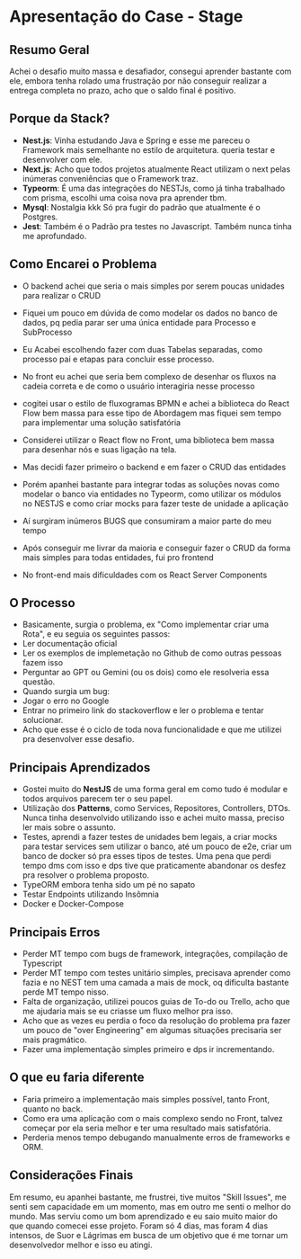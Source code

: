 # Apresentação do Case - Stage

## Resumo Geral

Achei o desafio muito massa e desafiador, consegui aprender bastante com ele,  embora tenha rolado uma frustração por não conseguir realizar a entrega completa no prazo, acho que o saldo final é positivo.

## Porque da Stack?

- **Nest.js**: Vinha estudando Java e Spring e esse me pareceu o Framework mais semelhante no estilo de arquitetura. queria testar e desenvolver com ele.
- **Next.js**: Acho que todos projetos atualmente React utilizam o next pelas inúmeras conveniências que o Framework traz.
- **Typeorm**: É uma das integrações do NESTJs, como já tinha trabalhado com prisma, escolhi uma coisa nova pra aprender tbm.
- **Mysql**: Nostalgia kkk Só pra fugir do padrão que atualmente é o Postgres.
- **Jest**: Também é o Padrão pra testes no Javascript. Também nunca tinha me aprofundado.
## Como Encarei o Problema

- O backend achei que seria o mais simples por serem poucas unidades para realizar o CRUD
- Fiquei um pouco em dúvida de como modelar os dados no banco de dados, pq pedia parar ser uma única entidade para Processo e SubProcesso
- Eu Acabei escolhendo fazer com duas Tabelas separadas, como processo pai e etapas para concluir esse processo.
- No front eu achei que seria bem complexo de desenhar os fluxos na cadeia correta e de como o usuário interagiria nesse processo 
- cogitei usar o estilo de fluxogramas BPMN e achei a biblioteca do React Flow bem massa para esse tipo de Abordagem mas fiquei sem tempo para implementar uma solução satisfatória


- Considerei utilizar o React flow no Front, uma biblioteca bem massa para desenhar nós e suas ligação na tela.
- Mas decidi fazer primeiro o backend e em fazer o CRUD das entidades
- Porém apanhei bastante para integrar todas as soluções novas como modelar o banco via entidades no Typeorm, como utilizar os módulos no NESTJS e como criar mocks para fazer teste de unidade a aplicação
- Aí surgiram inúmeros BUGS que consumiram a maior parte do meu tempo
- Após conseguir me livrar da maioria e conseguir fazer o CRUD da forma mais simples para todas entidades, fui pro frontend
- No front-end mais dificuldades com os React Server Components

## O Processo

- Basicamente, surgia o problema, ex "Como implementar criar uma Rota", e eu seguia os seguintes passos:
- Ler documentação oficial 
- Ler os exemplos de implemetação no Github de como outras pessoas fazem isso
- Perguntar ao GPT ou Gemini (ou os dois) como ele resolveria essa questão.
- Quando surgia um bug:
- Jogar o erro no Google
- Entrar no primeiro link do stackoverflow e ler o problema e tentar solucionar.
- Acho que esse é o ciclo de toda nova funcionalidade e que me utilizei pra desenvolver esse desafio.

## Principais Aprendizados

- Gostei muito do **NestJS** de uma forma geral em como tudo é modular e todos arquivos parecem ter o seu papel.
- Utilização dos **Patterns**, como Services, Repositores, Controllers, DTOs. Nunca tinha desenvolvido utilizando isso e achei muito massa, preciso ler mais sobre o assunto.
- Testes, aprendi a fazer testes de unidades bem legais, a criar mocks para testar services sem utilizar o banco, até um pouco de e2e, criar um banco de docker só pra esses tipos de testes. Uma pena que perdi tempo dms com isso e dps tive que praticamente abandonar os desfez pra resolver o problema proposto.
- TypeORM embora tenha sido um pé no sapato
- Testar Endpoints utilizando Insômnia
- Docker e Docker-Compose


## Principais Erros

- Perder MT tempo com bugs de framework, integrações, compilação de Typescript
- Perder MT tempo com testes unitário simples, precisava aprender como fazia e no NEST tem uma camada a mais de mock, oq dificulta bastante perde MT tempo nisso.
- Falta de organização, utilizei poucos guias de To-do ou Trello, acho que me ajudaria mais se eu criasse um fluxo melhor pra isso.
- Acho que as vezes eu perdia o foco da resolução do problema pra fazer um pouco de "over Engineering" em algumas situações precisaria ser mais pragmático.
- Fazer uma implementação simples primeiro e dps ir incrementando.

## O que eu faria diferente 

- Faria primeiro a implementação mais simples possível, tanto Front, quanto no back.
- Como era uma aplicação com o mais complexo sendo no Front, talvez começar por ela seria melhor e ter uma resultado mais satisfatória.
- Perderia menos tempo debugando manualmente erros de frameworks e ORM.

## Considerações Finais

Em resumo, eu apanhei bastante, me frustrei, tive muitos "Skill Issues", me senti sem capacidade em um momento, mas em outro me senti o melhor do mundo. Mas serviu como um bom aprendizado e eu saio muito maior do que quando comecei esse projeto. Foram só 4 dias, mas foram 4 dias intensos, de Suor e Lágrimas em busca de um objetivo que é me tornar um desenvolvedor melhor e isso eu atingi.